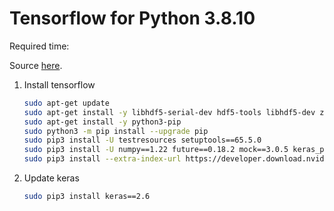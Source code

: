 # Tensorflow for Python 3.8.10
Required time: <Badge type="info" text="20 min" />

Source [here](https://docs.nvidia.com/deeplearning/frameworks/install-tf-jetson-platform/index.html).

1. Install tensorflow
    ```bash
    sudo apt-get update
    sudo apt-get install -y libhdf5-serial-dev hdf5-tools libhdf5-dev zlib1g-dev zip libjpeg8-dev liblapack-dev libblas-dev gfortran
    sudo apt-get install -y python3-pip
    sudo python3 -m pip install --upgrade pip
   sudo pip3 install -U testresources setuptools==65.5.0
   sudo pip3 install -U numpy==1.22 future==0.18.2 mock==3.0.5 keras_preprocessing==1.1.2 keras_applications==1.0.8 gast==0.4.0 protobuf pybind11 cython pkgconfig packaging h5py==3.7.0
   sudo pip3 install --extra-index-url https://developer.download.nvidia.com/compute/redist/jp/v512 tensorflow==2.12.0+nv23.06
   ```

2. Update keras
    ```bash
    sudo pip3 install keras==2.6
    ```
